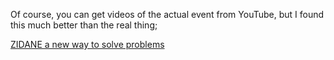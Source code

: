 Of course, you can get videos of the actual event from YouTube, but I found this much better than the real thing;

<a href="http://youtube.com/watch?v=js0vOgjBfD8" target="_blank">ZIDANE a new way to solve problems</a>
